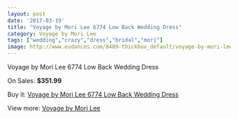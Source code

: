 ```yaml
---
layout: post
date: '2017-03-19'
title: "Voyage by Mori Lee 6774 Low Back Wedding Dress"
category: Voyage by Mori Lee
tags: ["wedding","crazy","dress","bridal","mori"]
image: http://www.eudances.com/8489-thickbox_default/voyage-by-mori-lee-6774-low-back-wedding-dress.jpg
---
```

Voyage by Mori Lee 6774 Low Back Wedding Dress

On Sales: **$351.99**
<a href="https://www.eudances.com/en/voyage-by-mori-lee/2896-voyage-by-mori-lee-6774-low-back-wedding-dress.html"><amp-img layout="responsive" width="600" height="600" src="//www.eudances.com/8489-thickbox_default/voyage-by-mori-lee-6774-low-back-wedding-dress.jpg" alt="Voyage by Mori Lee 6774 Low Back Wedding Dress 0" /></a>
<a href="https://www.eudances.com/en/voyage-by-mori-lee/2896-voyage-by-mori-lee-6774-low-back-wedding-dress.html"><amp-img layout="responsive" width="600" height="600" src="//www.eudances.com/8493-thickbox_default/voyage-by-mori-lee-6774-low-back-wedding-dress.jpg" alt="Voyage by Mori Lee 6774 Low Back Wedding Dress 1" /></a>
<a href="https://www.eudances.com/en/voyage-by-mori-lee/2896-voyage-by-mori-lee-6774-low-back-wedding-dress.html"><amp-img layout="responsive" width="600" height="600" src="//www.eudances.com/8492-thickbox_default/voyage-by-mori-lee-6774-low-back-wedding-dress.jpg" alt="Voyage by Mori Lee 6774 Low Back Wedding Dress 2" /></a>
<a href="https://www.eudances.com/en/voyage-by-mori-lee/2896-voyage-by-mori-lee-6774-low-back-wedding-dress.html"><amp-img layout="responsive" width="600" height="600" src="//www.eudances.com/8491-thickbox_default/voyage-by-mori-lee-6774-low-back-wedding-dress.jpg" alt="Voyage by Mori Lee 6774 Low Back Wedding Dress 3" /></a>
<a href="https://www.eudances.com/en/voyage-by-mori-lee/2896-voyage-by-mori-lee-6774-low-back-wedding-dress.html"><amp-img layout="responsive" width="600" height="600" src="//www.eudances.com/8490-thickbox_default/voyage-by-mori-lee-6774-low-back-wedding-dress.jpg" alt="Voyage by Mori Lee 6774 Low Back Wedding Dress 4" /></a>

Buy it: [Voyage by Mori Lee 6774 Low Back Wedding Dress](https://www.eudances.com/en/voyage-by-mori-lee/2896-voyage-by-mori-lee-6774-low-back-wedding-dress.html "Voyage by Mori Lee 6774 Low Back Wedding Dress")

View more: [Voyage by Mori Lee](https://www.eudances.com/en/47-voyage-by-mori-lee "Voyage by Mori Lee")